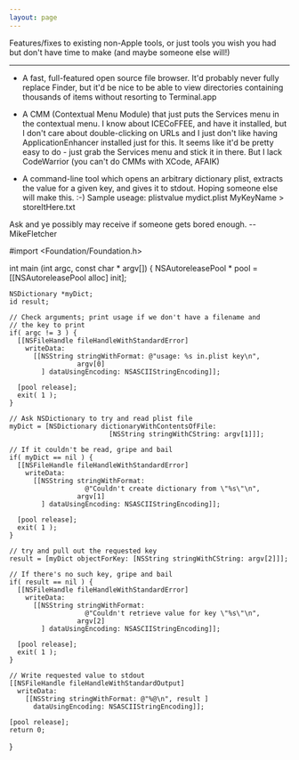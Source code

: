 ```yaml
---
layout: page
---
```


Features/fixes to existing non-Apple tools, or just tools you wish you had but don't have time to make (and maybe someone else will!)

----



* A fast, full-featured open source file browser. It'd probably never fully replace Finder, but it'd be nice to be able to view directories containing thousands of items without resorting to Terminal.app

* A CMM (Contextual Menu Module) that just puts the Services menu in the contextual menu. I know about ICECoFFEE, and have it installed, but I don't care about double-clicking on URLs and I just don't like having ApplicationEnhancer installed just for this. It seems like it'd be pretty easy to do - just grab the Services menu and stick it in there. But I lack CodeWarrior (you can't do CMMs with XCode, AFAIK)

* A command-line tool which opens an arbitrary dictionary plist, extracts the value for a given key, and gives it to stdout. Hoping someone else will make this. :-) Sample useage: plistvalue mydict.plist MyKeyName > storeItHere.txt

Ask and ye possibly may receive if someone gets bored enough. -- MikeFletcher

    
#import <Foundation/Foundation.h>

int main (int argc, const char * argv[]) {
    NSAutoreleasePool * pool = [[NSAutoreleasePool alloc] init];

    NSDictionary *myDict;
    id result;

    // Check arguments; print usage if we don't have a filename and
    // the key to print
    if( argc != 3 ) {
      [[NSFileHandle fileHandleWithStandardError]
        writeData:
          [[NSString stringWithFormat: @"usage: %s in.plist key\n",
                     argv[0]
            ] dataUsingEncoding: NSASCIIStringEncoding]];

      [pool release];
      exit( 1 );
    }

    // Ask NSDictionary to try and read plist file
    myDict = [NSDictionary dictionaryWithContentsOfFile:
                             [NSString stringWithCString: argv[1]]];

    // If it couldn't be read, gripe and bail
    if( myDict == nil ) {
      [[NSFileHandle fileHandleWithStandardError]
        writeData:
          [[NSString stringWithFormat:
                       @"Couldn't create dictionary from \"%s\"\n",
                     argv[1]
            ] dataUsingEncoding: NSASCIIStringEncoding]];

      [pool release];
      exit( 1 );
    }

    // try and pull out the requested key
    result = [myDict objectForKey: [NSString stringWithCString: argv[2]]];

    // If there's no such key, gripe and bail
    if( result == nil ) {
      [[NSFileHandle fileHandleWithStandardError]
        writeData:
          [[NSString stringWithFormat:
                       @"Couldn't retrieve value for key \"%s\"\n",
                     argv[2]
            ] dataUsingEncoding: NSASCIIStringEncoding]];

      [pool release];
      exit( 1 );
    }

    // Write requested value to stdout
    [[NSFileHandle fileHandleWithStandardOutput]
      writeData:
        [[NSString stringWithFormat: @"%@\n", result ]
          dataUsingEncoding: NSASCIIStringEncoding]];

    [pool release];
    return 0;
}
